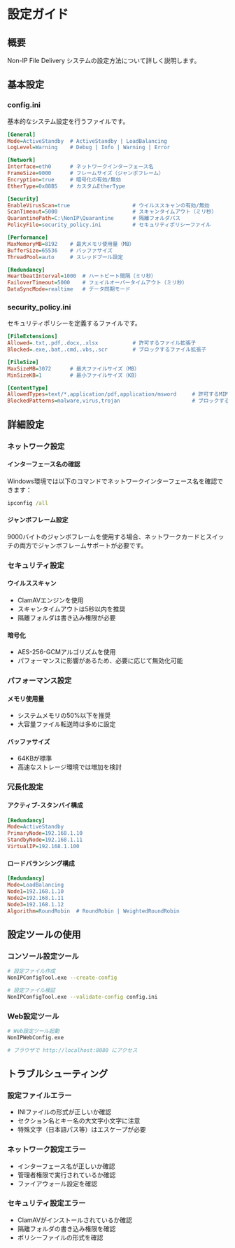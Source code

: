 # 設定ガイド

## 概要

Non-IP File Delivery システムの設定方法について詳しく説明します。

## 基本設定

### config.ini

基本的なシステム設定を行うファイルです。

```ini
[General]
Mode=ActiveStandby  # ActiveStandby | LoadBalancing
LogLevel=Warning    # Debug | Info | Warning | Error

[Network]
Interface=eth0      # ネットワークインターフェース名
FrameSize=9000      # フレームサイズ（ジャンボフレーム）
Encryption=true     # 暗号化の有効/無効
EtherType=0x88B5    # カスタムEtherType

[Security]
EnableVirusScan=true                    # ウイルススキャンの有効/無効
ScanTimeout=5000                        # スキャンタイムアウト（ミリ秒）
QuarantinePath=C:\NonIP\Quarantine      # 隔離フォルダパス
PolicyFile=security_policy.ini          # セキュリティポリシーファイル

[Performance]
MaxMemoryMB=8192    # 最大メモリ使用量（MB）
BufferSize=65536    # バッファサイズ
ThreadPool=auto     # スレッドプール設定

[Redundancy]
HeartbeatInterval=1000  # ハートビート間隔（ミリ秒）
FailoverTimeout=5000    # フェイルオーバータイムアウト（ミリ秒）
DataSyncMode=realtime   # データ同期モード
```

### security_policy.ini

セキュリティポリシーを定義するファイルです。

```ini
[FileExtensions]
Allowed=.txt,.pdf,.docx,.xlsx           # 許可するファイル拡張子
Blocked=.exe,.bat,.cmd,.vbs,.scr        # ブロックするファイル拡張子

[FileSize]
MaxSizeMB=3072      # 最大ファイルサイズ（MB）
MinSizeKB=1         # 最小ファイルサイズ（KB）

[ContentType]
AllowedTypes=text/*,application/pdf,application/msword     # 許可するMIMEタイプ
BlockedPatterns=malware,virus,trojan                       # ブロックするパターン
```

## 詳細設定

### ネットワーク設定

#### インターフェース名の確認
Windows環境では以下のコマンドでネットワークインターフェース名を確認できます：

```cmd
ipconfig /all
```

#### ジャンボフレーム設定
9000バイトのジャンボフレームを使用する場合、ネットワークカードとスイッチの両方でジャンボフレームサポートが必要です。

### セキュリティ設定

#### ウイルススキャン
- ClamAVエンジンを使用
- スキャンタイムアウトは5秒以内を推奨
- 隔離フォルダは書き込み権限が必要

#### 暗号化
- AES-256-GCMアルゴリズムを使用
- パフォーマンスに影響があるため、必要に応じて無効化可能

### パフォーマンス設定

#### メモリ使用量
- システムメモリの50%以下を推奨
- 大容量ファイル転送時は多めに設定

#### バッファサイズ
- 64KBが標準
- 高速なストレージ環境では増加を検討

### 冗長化設定

#### アクティブ-スタンバイ構成
```ini
[Redundancy]
Mode=ActiveStandby
PrimaryNode=192.168.1.10
StandbyNode=192.168.1.11
VirtualIP=192.168.1.100
```

#### ロードバランシング構成
```ini
[Redundancy]
Mode=LoadBalancing
Node1=192.168.1.10
Node2=192.168.1.11
Node3=192.168.1.12
Algorithm=RoundRobin  # RoundRobin | WeightedRoundRobin
```

## 設定ツールの使用

### コンソール設定ツール
```bash
# 設定ファイル作成
NonIPConfigTool.exe --create-config

# 設定ファイル検証
NonIPConfigTool.exe --validate-config config.ini
```

### Web設定ツール
```bash
# Web設定ツール起動
NonIPWebConfig.exe

# ブラウザで http://localhost:8080 にアクセス
```

## トラブルシューティング

### 設定ファイルエラー
- INIファイルの形式が正しいか確認
- セクション名とキー名の大文字小文字に注意
- 特殊文字（日本語パス等）はエスケープが必要

### ネットワーク設定エラー
- インターフェース名が正しいか確認
- 管理者権限で実行されているか確認
- ファイアウォール設定を確認

### セキュリティ設定エラー
- ClamAVがインストールされているか確認
- 隔離フォルダの書き込み権限を確認
- ポリシーファイルの形式を確認